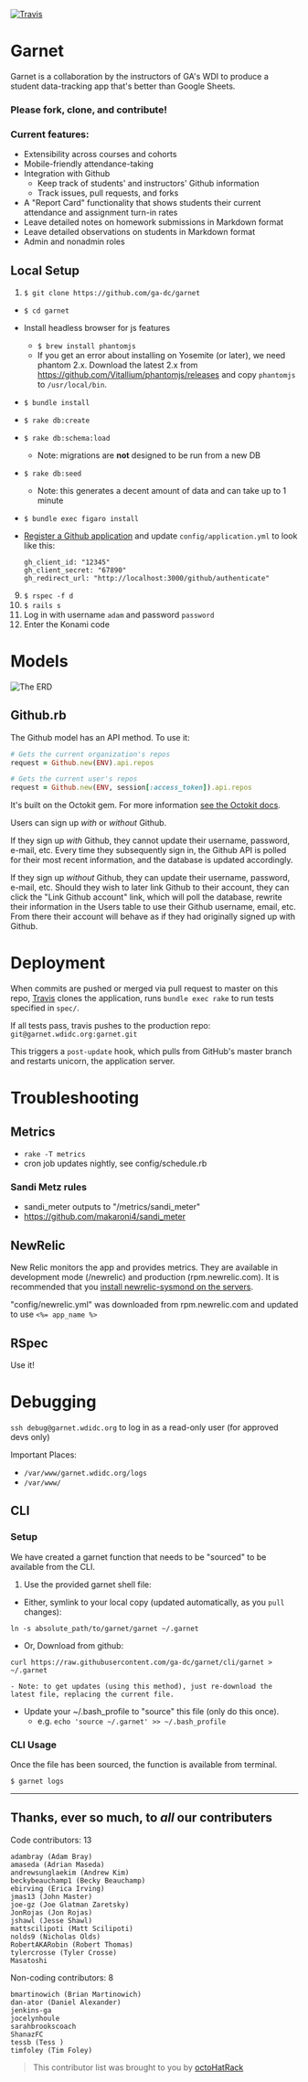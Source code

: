 [![Travis](https://travis-ci.org/ga-dc/garnet.svg?branch=master)](https://travis-ci.org/ga-dc/garnet/)

# Garnet

Garnet is a collaboration by the instructors of GA's WDI to produce a student data-tracking app that's better than Google Sheets.

### Please fork, clone, and contribute!

### Current features:

- Extensibility across courses and cohorts
- Mobile-friendly attendance-taking
- Integration with Github
  - Keep track of students' and instructors' Github information
  - Track issues, pull requests, and forks
- A "Report Card" functionality that shows students their current attendance and assignment turn-in rates
- Leave detailed notes on homework submissions in Markdown format
- Leave detailed observations on students in Markdown format
- Admin and nonadmin roles

## Local Setup

1. `$ git clone https://github.com/ga-dc/garnet`
- `$ cd garnet`
- Install headless browser for js features
  - `$ brew install phantomjs`
  - If you get an error about installing on Yosemite (or later), we need phantom 2.x.  Download the latest 2.x from https://github.com/Vitallium/phantomjs/releases and copy `phantomjs` to `/usr/local/bin`.
- `$ bundle install`
- `$ rake db:create`
- `$ rake db:schema:load`
  - Note: migrations are **not** designed to be run from a new DB
- `$ rake db:seed`
  - Note: this generates a decent amount of data and can take up to 1 minute
- `$ bundle exec figaro install`
- [Register a Github application](https://github.com/settings/applications) and update `config/application.yml` to look like this:

    ```
    gh_client_id: "12345"
    gh_client_secret: "67890"
    gh_redirect_url: "http://localhost:3000/github/authenticate"
    ```

9. `$ rspec -f d`
10. `$ rails s`
12. Log in with username `adam` and password `password`
13. Enter the Konami code

# Models

![The ERD](app/assets/images/Garnet_ERD.png)

## Github.rb

The Github model has an API method. To use it:

```rb
# Gets the current organization's repos
request = Github.new(ENV).api.repos

# Gets the current user's repos
request = Github.new(ENV, session[:access_token]).api.repos
```

It's built on the Octokit gem. For more information [see the Octokit docs](https://github.com/octokit/octokit.rb).

Users can sign up *with* or *without* Github.

If they sign up *with* Github, they cannot update their username, password, e-mail, etc. Every time they subsequently sign in, the Github API is polled for their most recent information, and the database is updated accordingly.

If they sign up *without* Github, they can update their username, password, e-mail, etc. Should they wish to later link Github to their account, they can click the "Link Github account" link, which will poll the database, rewrite their information in the Users table to use their Github username, email, etc. From there their account will behave as if they had originally signed up with Github.

# Deployment

When commits are pushed or merged via pull request to master on this repo, [Travis](https://travis-ci.org/ga-dc/garnet)
clones the application, runs `bundle exec rake` to run tests specified in `spec/`.

If all tests pass, travis pushes to the production repo: `git@garnet.wdidc.org:garnet.git`

This triggers a `post-update` hook, which pulls from GitHub's master branch and restarts
unicorn, the application server.

# Troubleshooting

## Metrics

- `rake -T metrics`
- cron job updates nightly, see config/schedule.rb

### Sandi Metz rules

- sandi_meter outputs to "/metrics/sandi_meter"
- https://github.com/makaroni4/sandi_meter

## NewRelic

New Relic monitors the app and provides metrics.  They are available in development mode (/newrelic) and production (rpm.newrelic.com).  It is recommended that you [install newrelic-sysmond on the servers](https://rpm.newrelic.com/accounts/1130222/servers/get_started).

"config/newrelic.yml" was downloaded from rpm.newrelic.com and updated to use `<%= app_name %>`

## RSpec

Use it!

# Debugging

`ssh debug@garnet.wdidc.org` to log in as a read-only user (for approved devs only)

Important Places:

- `/var/www/garnet.wdidc.org/logs`
- `/var/www/`

## CLI

### Setup

We have created a garnet function that needs to be "sourced" to be available from the CLI.

1. Use the provided garnet shell file:
  - Either, symlink to your local copy (updated automatically, as you `pull` changes):
  ```
  ln -s absolute_path/to/garnet/garnet ~/.garnet
  ```
  - Or, Download from github:
  ```
  curl https://raw.githubusercontent.com/ga-dc/garnet/cli/garnet > ~/.garnet
  ```
    - Note: to get updates (using this method), just re-download the latest file, replacing the current file.
- Update your ~/.bash_profile to "source" this file (only do this once).
  - e.g. `echo 'source ~/.garnet' >> ~/.bash_profile`


### CLI Usage

Once the file has been sourced, the function is available from terminal.

```
$ garnet logs
```
---

## Thanks, ever so much, to *all* our contributers

Code contributors: 13
```
adambray (Adam Bray)
amaseda (Adrian Maseda)
andrewsunglaekim (Andrew Kim)
beckybeauchamp1 (Becky Beauchamp)
ebirving (Erica Irving)
jmas13 (John Master)
joe-gz (Joe Glatman Zaretsky)
JonRojas (Jon Rojas)
jshawl (Jesse Shawl)
mattscilipoti (Matt Scilipoti)
nolds9 (Nicholas Olds)
RobertAKARobin (Robert Thomas)
tylercrosse (Tyler Crosse)
Masatoshi
```
Non-coding contributors: 8
```
bmartinowich (Brian Martinowich)
dan-ator (Daniel Alexander)
jenkins-ga
jocelynhoule
sarahbrookscoach
ShanazFC
tessb (Tess )
timfoley (Tim Foley)
```
> This contributor list was brought to you by [octoHatRack](https://github.com/LABHR/octohatrack)
